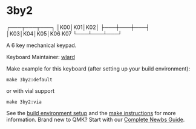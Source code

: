 # 3by2
  ┌───┬───┬───┐
  │K00│K01│K02│
  ├───┼───┼───┤
  │K03│K04│K05│K06 K07
  └───┴───┴───┘

A 6 key mechanical keypad.

Keyboard Maintainer: [wlard](https://github.com/wlard)  


Make example for this keyboard (after setting up your build environment):

    make 3by2:default
    
or with vial support

    make 3by2:via

See the [build environment setup](https://docs.qmk.fm/#/getting_started_build_tools) and the [make instructions](https://docs.qmk.fm/#/getting_started_make_guide) for more information. Brand new to QMK? Start with our [Complete Newbs Guide](https://docs.qmk.fm/#/newbs).
